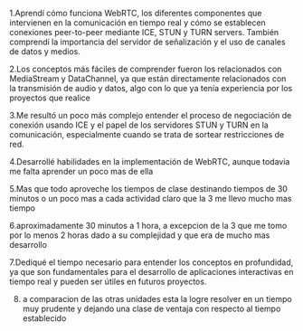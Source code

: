 1.Aprendí cómo funciona WebRTC, los diferentes componentes que intervienen en la comunicación en tiempo real y cómo se establecen conexiones peer-to-peer mediante ICE, STUN y TURN servers. También comprendí la importancia del servidor de señalización y el uso de canales de datos y medios.

2.Los conceptos más fáciles de comprender fueron los relacionados con MediaStream y DataChannel, ya que están directamente relacionados con la transmisión de audio y datos, algo con lo que ya tenía experiencia por los proyectos que realice

3.Me resultó un poco más complejo entender el proceso de negociación de conexión usando ICE y el papel de los servidores STUN y TURN en la comunicación, especialmente cuando se trata de sortear restricciones de red.

4.Desarrollé habilidades en la implementación de WebRTC, aunque todavia me falta aprender un poco mas de ella 

5.Mas que todo aproveche los tiempos de clase destinando tiempos de 30 minutos o un poco mas a cada actividad claro que la 3 me llevo mucho mas tiempo

6.aproximadamente 30 minutos a 1 hora, a excepcion de la 3 que me tomo por lo menos 2 horas dado a su complejidad y que era de mucho mas desarrollo

7.Dediqué el tiempo necesario para entender los conceptos en profundidad, ya que son fundamentales para el desarrollo de aplicaciones interactivas en tiempo real y pueden ser útiles en futuros proyectos.

8. a comparacion de las otras unidades esta la logre resolver en un tiempo muy prudente y dejando una clase de ventaja con respecto al tiempo establecido
